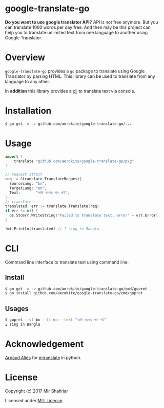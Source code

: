 # google-translate-go

**Do you want to use google translator API?** API is not free anymore. But you can translate 1000 words per day free. And then may be this project can help you to translate unlimited text from one language to another using Google Translator.

# Overview

`google-translate-go` provides a `go` package to translate using Google Translator by parsing HTML.  This library can be used to translate from any language to any other. 

In **addition** this library provides a [cli](#cli) to translate text via console.

# Installation

```sh
$ go get -u -v github.com/aerokite/google-translate-go/...
```

# Usage
```go
import (
	translate "github.com/aerokite/google-translate-go/pkg"
)

// request struct
req := &translate.TranslateRequest{
  SourceLang: "bn",
  TargetLang: "en",
  Text:       "আমি বাংলায় গান গাই",
}
// translate
translated, err := translate.Translate(req)
if err != nil {
  os.Stderr.WriteString("Failed to translate text, error" + err.Error())
}

fmt.Println(translated) // I sing in Bangla
```

# CLI

Command line interface to translate text using command line.

## Install

```sh
$ go get -u -v github.com/aerokite/google-translate-go/cmd/gopret
$ go install github.com/aerokite/google-translate-go/cmd/gopret
```

## Usages

```sh
$ gopret --sl bn --tl en --text "আমি বাংলায় গান গাই"
I sing in Bangla
```

# Acknowledgement

[Arnaud Aliès](https://github.com/mouuff) for [mtranslate](https://github.com/mouuff/mtranslate) in python.

# License
Copyright (c) 2017 Mir Shahriar

Licensed under [MIT Licence](LICENSE).
